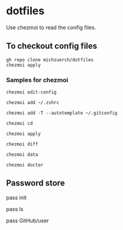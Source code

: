 # dotfiles

Use chezmoi to read the config files.

## To checkout config files

```
gh repo clone michzuerch/dotfiles
chezmoi apply
```


### Samples for chezmoi

```
chezmoi edit-config

chezmoi add ~/.zshrc

chezmoi add -T --autotemplate ~/.gitconfig

chezmoi cd

chezmoi apply

chezmoi diff

chezmoi data

chezmoi doctor
```

## Password store

pass init <emailadress gpg>

pass ls

pass GitHub/user



